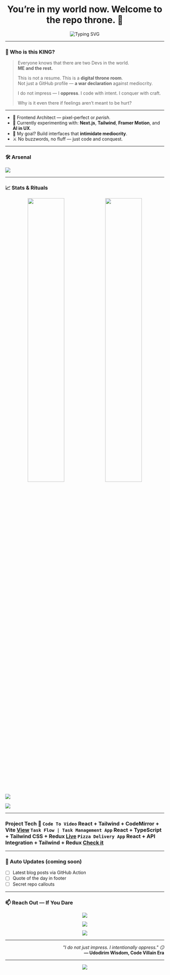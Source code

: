 <!-- README for zeirrow -->

<!-- 👑 VILLAIN MODE INITIATED -->

<h1 align="center">You’re in my world now. Welcome to the repo throne. 👑</h1>

<p align="center">
  <img src="https://readme-typing-svg.demolab.com?font=Fira+Code&weight=900&size=40&duration=5000&pause=1000&color=F97316&center=true&vCenter=true&width=1000&lines=VILLAINS+RUN+THIS+REPO.;HEROES+ARE+FOR+BEDTIME+STORIES.;I+WRITE+CODE+THAT+TERRIFIES+BUGS.;I+DON'T+FOLLOW+RULES%2C+I+REWRITE+THEM.;YOU+WANT+A+HAPPY+ENDING%3F+TRY+DISNEY.;KINGS+DON'T+TALK%2C+THEY+DEPLOY.;SCROLL+DOWN+IF+YOU+DARE." alt="Typing SVG" />
</p>

---

### 👑 Who is this KING?

> Everyone knows that there are two Devs in the world.  
> **ME and the rest.**
> 
> This is not a resume. This is a **digital throne room**.  
> Not just a GitHub profile — **a war declaration** against mediocrity.  
> 
> I do not impress — I **oppress**. I code with intent. I conquer with craft.
> 
> Why is it even there if feelings aren’t meant to be hurt?

---

- 🧠 Frontend Architect — pixel-perfect or *perish*.
- 🧪 Currently experimenting with: **Next.js**, **Tailwind**, **Framer Motion**, and **AI in UX**.
- 🎯 My goal? Build interfaces that **intimidate mediocrity**.
- ⚔️ No buzzwords, no fluff — just code and conquest.

---

### 🛠️ Arsenal

<p align="left">
  <img src="https://skillicons.dev/icons?i=html,css,js,ts,react,nextjs,tailwind,figma,vite,git,github,vercel" />
</p>

---

### 📈 Stats & Rituals
<p align="center">
  <img src="https://github-readme-stats.vercel.app/api?username=zeirrow&show_icons=true&theme=tokyonight&hide_border=true&count_private=true&include_all_commits=true" width="48%" />
  <img src="https://streak-stats.demolab.com?user=zeirrow&theme=tokyonight&hide_border=true" width="48%" />
</p>

<p align="left">
  <img src="https://github-profile-summary-cards.vercel.app/api/cards/profile-details?username=zeirrow&theme=tokyonight" />
</p>

<p align="left">
  <img src="https://github-readme-activity-graph.vercel.app/graph?username=zeirrow&bg_color=0d1117&color=F7931E&line=F97316&point=FFFFFF&hide_border=true" />
</p>

---
<div align="left">

<h3 align="center### 🚀 Latest Work</h3>
> 💼 Wanna know what I’m cooking? You better check the **repos** — I drop heat like it's routine.

<table width="100%">
  <thead>
    <tr>
      <th align="left">Project</th>
      <th align="left">Tech</th>
      <th align="left">🔗</th>
    </tr>
  </thead>
  <tbody>
    <tr>
      <td><code>Code To Video</code></td>
      <td>React + Tailwind + CodeMirror + Vite</td>
      <td><a href="https://code-to-video.vercel.app/">View</a></td>
    </tr>
    <tr>
      <td><code>Task Flow | Task Management App</code></td>
      <td>React + TypeScript + Tailwind CSS + Redux</td>
      <td><a href="https://task-flow-beta-pearl.vercel.app">Live</a></td>
    </tr>
    <tr>
      <td><code>Pizza Delivery App</code></td>
      <td>React + API Integration + Tailwind + Redux</td>
      <td><a href="https://udodirim5.github.io/pizza-delivery/">Check it</a></td>
    </tr>
  </tbody>
</table>

</div>

---

### 🧠 Auto Updates (coming soon)
- [ ] Latest blog posts via GitHub Action
- [ ] Quote of the day in footer
- [ ] Secret repo callouts

---

### 📫 Reach Out — If You Dare

<p align="left" style="display: flex; flex-direction: column; align-items: center; gap: 12px;">
  <a href="mailto:udodirimwisdom@gmail.com">
    <img src="https://img.shields.io/badge/Email-DM%20me%20%F0%9F%91%87-red?style=for-the-badge&logo=gmail&logoColor=white" />
  </a>
  <a href="https://www.linkedin.com/in/udodirim-nnodimele-814b5a287" target="_blank">
    <img src="https://img.shields.io/badge/LinkedIn-In%20Your%20Face-blue?style=for-the-badge&logo=linkedin" />
  </a>
  <a href="https://zeirrow-dev-jz8c.vercel.app" target="_blank">
    <img src="https://img.shields.io/badge/Portfolio-Bow+Before+The+Build-black?style=for-the-badge&logo=vercel&logoColor=white" />
  </a>
</p>
  
---

<p align="right">
  <i>"I do not just impress. I intentionally oppress." 😏</i><br/>
  <b>— Udodirim Wisdom, Code Villain Era</b>
</p>

---

<p align="center">
  <img src="https://readme-typing-svg.demolab.com?font=Fira+Code&size=22&pause=1000&color=FFFFFF&width=500&lines=Villains+run+this+repo.;Don't+believe+me%3F+Scroll+up." />
</p>
